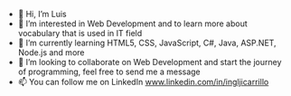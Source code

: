 - 👋 Hi, I’m Luis
- 👀 I’m interested in Web Development and to learn more about vocabulary that is used in IT field
- 🌱 I’m currently learning HTML5, CSS, JavaScript, C#, Java, ASP.NET, Node.js and more
- 💞️ I’m looking to collaborate on Web Development and start the journey of programming, feel free to send me a message
- 📫 You can follow me on LinkedIn www.linkedin.com/in/ingljicarrillo


